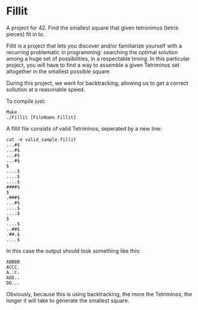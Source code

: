 # Fillit
A project for 42. Find the smallest square that given tetronimos (tetris pieces) fit in to.

Fillit is a project that lets you discover and/or familiarize yourself with a recurring
problematic in programming: searching the optimal solution among a huge set of possibilities,
in a respectable timing. In this particular project, you will have to find a way to
assemble a given Tetriminos set altogether in the smallest possible square.

During this project, we went for backtracking, allowing us to get a correct sollution at a reasonable speed.

To compile just:
```
Make
./Fillit [FileName.Fillit]
```

A fillit file consists of valid Tetriminos, seperated by a new line:
```
cat -e valid_sample.fillit
...#$
...#$
...#$
...#$
$
....$
....$
....$
####$
$
.###$
...#$
....$
....$
$
....$
..##$
.##.$
....$
```
In this case the output should look something like this:
```
ABBBB
ACCC.
A..C.
ADD..
DD...
```
Obviously, because this is using backtracking, the more the Tetriminos, the longer it will take to generate the smallest square.
